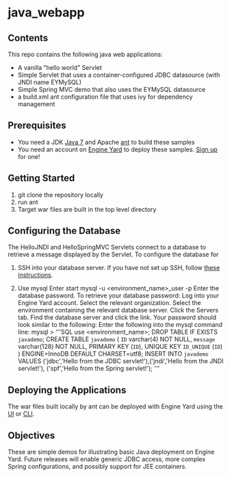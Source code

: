 java_webapp
===========

Contents
--------
This repo contains the following java web applications:

- A vanilla "hello world" Servlet 
- Simple Servlet that uses a container-configured JDBC datasource (with JNDI name EYMySQL)
- Simple Spring MVC demo that also uses the EYMySQL datasource
- a build.xml ant configuration file that uses ivy for dependency management

Prerequisites
-------------
- You need a JDK [Java 7][1] and Apache [ant][7] to build these samples
- You need an account on [Engine Yard][2] to deploy these samples. [Sign up][5] for one!

Getting Started
---------------
1. git clone the repository locally
2. run ant
3. Target war files are built in the top level directory

Configuring the Database
------------------------
The HelloJNDI and HelloSpringMVC Servlets connect to a database to retrieve a message displayed by the Servlet.
To configure the database for

1. SSH into your database server.
If you have not set up SSH, follow [these instructions][6].

2. Use mysql 
Enter start mysql -u <environment_name>_user -p
Enter the database password.
To retrieve your database password:
Log into your Engine Yard account.
Select the relevant organization.
Select the environment containing the relevant database server.
Click the Servers tab.
Find the database server and click the  link.
Your password should look similar to the following:
Enter the following into the mysql command line:
mysql > 
'''SQL
use <environment_name>;
DROP TABLE IF EXISTS `javademo`;
CREATE TABLE `javademo` (
`ID` varchar(4) NOT NULL,
`message` varchar(128) NOT NULL,
PRIMARY KEY  (`ID`),
UNIQUE KEY `ID_UNIQUE` (`ID`)
) ENGINE=InnoDB DEFAULT CHARSET=utf8;
INSERT INTO `javademo` VALUES ('jdbc','Hello from the JDBC servlet!'),('jndi','Hello from the JNDI servlet!'), ('spf','Hello from the Spring servlet!');
'''

Deploying the Applications
--------------------------
The war files built locally by ant can be deployed with Engine Yard using the [UI][3] or [CLI][4].

Objectives
----------
These are simple demos for illustrating basic Java deployment on Engine Yard. Future releases will enable generic JDBC access, more complex Spring configurations, and possibly support for JEE containers. 

[1]: http://www.oracle.com/technetwork/java/javase/downloads/index.html
[2]: http://ui.engineyard.com
[3]: https://support.cloud.engineyard.com/entries/26483236-User-Interface-for-Deploying-your-Java-Application-on-Engine-Yard
[4]: https://support.cloud.engineyard.com/entries/27042383-CLI-for-Deploying-your-Java-Application-on-Engine-Yard
[5]: https://support.cloud.engineyard.com/entries/27322283-Sign-up-for-an-Engine-Yard-Account
[6]: https://support.cloud.engineyard.com/entries/27519756-Set-up-SSH
[7]: http://ant.apache.org/
